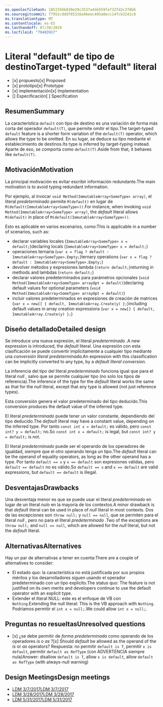 ```yaml
---
ms.openlocfilehash: 1852356b830e29c3537a4de559fef32fd2c2f8b6
ms.sourcegitcommit: f7952cdddf85316a4beec493a0ecc14fcb3241c8
ms.translationtype: MT
ms.contentlocale: es-ES
ms.lasthandoff: 07/30/2019
ms.locfileid: "79483917"
---
```

# <a name="target-typed-default-literal"></a><span data-ttu-id="2a3da-101">Literal "default" de tipo de destino</span><span class="sxs-lookup"><span data-stu-id="2a3da-101">Target-typed "default" literal</span></span>

* <span data-ttu-id="2a3da-102">[x] propuesto</span><span class="sxs-lookup"><span data-stu-id="2a3da-102">[x] Proposed</span></span>
* <span data-ttu-id="2a3da-103">[x] prototipo</span><span class="sxs-lookup"><span data-stu-id="2a3da-103">[x] Prototype</span></span>
* <span data-ttu-id="2a3da-104">[x] implementación</span><span class="sxs-lookup"><span data-stu-id="2a3da-104">[x] Implementation</span></span>
* <span data-ttu-id="2a3da-105">[] Especificación</span><span class="sxs-lookup"><span data-stu-id="2a3da-105">[ ] Specification</span></span>

## <a name="summary"></a><span data-ttu-id="2a3da-106">Resumen</span><span class="sxs-lookup"><span data-stu-id="2a3da-106">Summary</span></span>
[summary]: #summary

<span data-ttu-id="2a3da-107">La característica `default` con tipo de destino es una variación de forma más corta del operador `default(T)`, que permite omitir el tipo.</span><span class="sxs-lookup"><span data-stu-id="2a3da-107">The target-typed `default` feature is a shorter form variation of the `default(T)` operator, which allows the type to be omitted.</span></span> <span data-ttu-id="2a3da-108">En su lugar, se deduce su tipo mediante el establecimiento de destinos.</span><span class="sxs-lookup"><span data-stu-id="2a3da-108">Its type is inferred by target-typing instead.</span></span> <span data-ttu-id="2a3da-109">Aparte de eso, se comporta como `default(T)`.</span><span class="sxs-lookup"><span data-stu-id="2a3da-109">Aside from that, it behaves like `default(T)`.</span></span>

## <a name="motivation"></a><span data-ttu-id="2a3da-110">Motivación</span><span class="sxs-lookup"><span data-stu-id="2a3da-110">Motivation</span></span>
[motivation]: #motivation

<span data-ttu-id="2a3da-111">La principal motivación es evitar escribir información redundante.</span><span class="sxs-lookup"><span data-stu-id="2a3da-111">The main motivation is to avoid typing redundant information.</span></span>

<span data-ttu-id="2a3da-112">Por ejemplo, al invocar `void Method(ImmutableArray<SomeType> array)`, el literal *predeterminado* permite `M(default)` en lugar de `M(default(ImmutableArray<SomeType>))`.</span><span class="sxs-lookup"><span data-stu-id="2a3da-112">For instance, when invoking `void Method(ImmutableArray<SomeType> array)`, the *default* literal allows `M(default)` in place of `M(default(ImmutableArray<SomeType>))`.</span></span>

<span data-ttu-id="2a3da-113">Esto es aplicable en varios escenarios, como:</span><span class="sxs-lookup"><span data-stu-id="2a3da-113">This is applicable in a number of scenarios, such as:</span></span>

- <span data-ttu-id="2a3da-114">declarar variables locales (`ImmutableArray<SomeType> x = default;`)</span><span class="sxs-lookup"><span data-stu-id="2a3da-114">declaring locals (`ImmutableArray<SomeType> x = default;`)</span></span>
- <span data-ttu-id="2a3da-115">operaciones ternaria (`var x = flag ? default : ImmutableArray<SomeType>.Empty;`)</span><span class="sxs-lookup"><span data-stu-id="2a3da-115">ternary operations (`var x = flag ? default : ImmutableArray<SomeType>.Empty;`)</span></span>
- <span data-ttu-id="2a3da-116">devolver métodos y expresiones lambda (`return default;`)</span><span class="sxs-lookup"><span data-stu-id="2a3da-116">returning in methods and lambdas (`return default;`)</span></span>
- <span data-ttu-id="2a3da-117">declarar valores predeterminados para parámetros opcionales (`void Method(ImmutableArray<SomeType> arrayOpt = default)`)</span><span class="sxs-lookup"><span data-stu-id="2a3da-117">declaring default values for optional parameters (`void Method(ImmutableArray<SomeType> arrayOpt = default)`)</span></span>
- <span data-ttu-id="2a3da-118">incluir valores predeterminados en expresiones de creación de matrices (`var x = new[] { default, ImmutableArray.Create(y) };`)</span><span class="sxs-lookup"><span data-stu-id="2a3da-118">including default values in array creation expressions (`var x = new[] { default, ImmutableArray.Create(y) };`)</span></span>


## <a name="detailed-design"></a><span data-ttu-id="2a3da-119">Diseño detallado</span><span class="sxs-lookup"><span data-stu-id="2a3da-119">Detailed design</span></span>
[design]: #detailed-design

<span data-ttu-id="2a3da-120">Se introduce una nueva expresión, el literal *predeterminado* .</span><span class="sxs-lookup"><span data-stu-id="2a3da-120">A new expression is introduced, the *default* literal.</span></span> <span data-ttu-id="2a3da-121">Una expresión con esta clasificación se puede convertir implícitamente a cualquier tipo mediante una *conversión literal predeterminada*.</span><span class="sxs-lookup"><span data-stu-id="2a3da-121">An expression with this classification can be implicitly converted to any type, by a *default literal conversion*.</span></span> 

<span data-ttu-id="2a3da-122">La inferencia del tipo del literal *predeterminado* funciona igual que para el literal *null* , salvo que se permite cualquier tipo (no solo los tipos de referencia).</span><span class="sxs-lookup"><span data-stu-id="2a3da-122">The inference of the type for the *default* literal works the same as that for the *null* literal, except that any type is allowed (not just reference types).</span></span>

<span data-ttu-id="2a3da-123">Esta conversión genera el valor predeterminado del tipo deducido.</span><span class="sxs-lookup"><span data-stu-id="2a3da-123">This conversion produces the default value of the inferred type.</span></span>

<span data-ttu-id="2a3da-124">El literal *predeterminado* puede tener un valor constante, dependiendo del tipo deducido.</span><span class="sxs-lookup"><span data-stu-id="2a3da-124">The *default* literal may have a constant value, depending on the inferred type.</span></span> <span data-ttu-id="2a3da-125">Por tanto `const int x = default;` es válido, pero `const int? y = default;` no.</span><span class="sxs-lookup"><span data-stu-id="2a3da-125">So `const int x = default;` is legal, but `const int? y = default;` is not.</span></span>

<span data-ttu-id="2a3da-126">El literal *predeterminado* puede ser el operando de los operadores de igualdad, siempre que el otro operando tenga un tipo.</span><span class="sxs-lookup"><span data-stu-id="2a3da-126">The *default* literal can be the operand of equality operators, as long as the other operand has a type.</span></span> <span data-ttu-id="2a3da-127">Por tanto `default == x` y `x == default` son expresiones válidas, pero `default == default` no es válido.</span><span class="sxs-lookup"><span data-stu-id="2a3da-127">So `default == x` and `x == default` are valid expressions, but `default == default` is illegal.</span></span>

## <a name="drawbacks"></a><span data-ttu-id="2a3da-128">Desventajas</span><span class="sxs-lookup"><span data-stu-id="2a3da-128">Drawbacks</span></span>
[drawbacks]: #drawbacks

<span data-ttu-id="2a3da-129">Una desventaja menor es que se puede usar el literal *predeterminado* en lugar de un literal *nulo* en la mayoría de los contextos.</span><span class="sxs-lookup"><span data-stu-id="2a3da-129">A minor drawback is that *default* literal can be used in place of *null* literal in most contexts.</span></span> <span data-ttu-id="2a3da-130">Dos de las excepciones son `throw null;` y `null == null`, que se permiten para el literal *null* , pero no para el literal *predeterminado* .</span><span class="sxs-lookup"><span data-stu-id="2a3da-130">Two of the exceptions are `throw null;` and `null == null`, which are allowed for the *null* literal, but not the *default* literal.</span></span>

## <a name="alternatives"></a><span data-ttu-id="2a3da-131">Alternativas</span><span class="sxs-lookup"><span data-stu-id="2a3da-131">Alternatives</span></span>
[alternatives]: #alternatives

<span data-ttu-id="2a3da-132">Hay un par de alternativas a tener en cuenta:</span><span class="sxs-lookup"><span data-stu-id="2a3da-132">There are a couple of alternatives to consider:</span></span>

- <span data-ttu-id="2a3da-133">El estado quo: la característica no está justificada por sus propios méritos y los desarrolladores siguen usando el operador predeterminado con un tipo explícito.</span><span class="sxs-lookup"><span data-stu-id="2a3da-133">The status quo:  The feature is not justified on its own merits and developers continue to use the default operator with an explicit type.</span></span>
- <span data-ttu-id="2a3da-134">Extender el literal NULL: este es el enfoque de VB con `Nothing`.</span><span class="sxs-lookup"><span data-stu-id="2a3da-134">Extending the null literal: This is the VB approach with `Nothing`.</span></span> <span data-ttu-id="2a3da-135">Podríamos permitir el `int x = null;`.</span><span class="sxs-lookup"><span data-stu-id="2a3da-135">We could allow `int x = null;`.</span></span>

## <a name="unresolved-questions"></a><span data-ttu-id="2a3da-136">Preguntas no resueltas</span><span class="sxs-lookup"><span data-stu-id="2a3da-136">Unresolved questions</span></span>
[unresolved]: #unresolved-questions

- <span data-ttu-id="2a3da-137">[x] ¿se debe permitir de *forma predeterminada* como operando de los operadores *is* o *as* ?</span><span class="sxs-lookup"><span data-stu-id="2a3da-137">[x] Should *default* be allowed as the operand of the *is* or *as* operators?</span></span> <span data-ttu-id="2a3da-138">Respuesta: no permitir `default is T`, permitir `x is default`, permitir `default as RefType` (con ADVERTENCIA siempre nula)</span><span class="sxs-lookup"><span data-stu-id="2a3da-138">Answer:  disallow `default is T`, allow `x is default`, allow `default as RefType` (with always-null warning)</span></span>

## <a name="design-meetings"></a><span data-ttu-id="2a3da-139">Design Meetings</span><span class="sxs-lookup"><span data-stu-id="2a3da-139">Design meetings</span></span>

- [<span data-ttu-id="2a3da-140">LDM 3/7/2017</span><span class="sxs-lookup"><span data-stu-id="2a3da-140">LDM 3/7/2017</span></span>](https://github.com/dotnet/csharplang/blob/master/meetings/2017/LDM-2017-03-07.md)
- [<span data-ttu-id="2a3da-141">LDM 3/28/2017</span><span class="sxs-lookup"><span data-stu-id="2a3da-141">LDM 3/28/2017</span></span>](https://github.com/dotnet/csharplang/blob/master/meetings/2017/LDM-2017-03-28.md)
- [<span data-ttu-id="2a3da-142">LDM 5/31/2017</span><span class="sxs-lookup"><span data-stu-id="2a3da-142">LDM 5/31/2017</span></span>](https://github.com/dotnet/csharplang/blob/master/meetings/2017/LDM-2017-05-31.md#default-in-operators)
